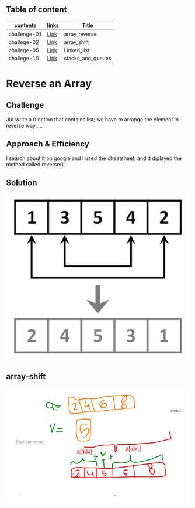 
## Table of content

|**contents**| **links**             |   **Title**|
|---         |---                     |    ---     |
|  challenge-01 | [Link](/data_structures_and_algorithms/array_reverse/array_reverse.py)    | array_reverse   |
|  challege-02 | [Link](/data_structures_and_algorithms/array_shift/array_shift.py)    |array_shift  |
|  challege-05 | [Link](/data-structures-and-algorithms-python/data_structure/linked_list)    |Linked_list  |
|  challege-10 | [Link](/data-structures-and-algorithms-python/data_structure/stacks_and_queues)    |stacks_and_queues |



# Reverse an Array
## Challenge
Jut write a function that contains list; we have to arrange the element in reverse way.....

## Approach & Efficiency
I search about it on google and I used the cheatsheet; and it diplayed the method called reverse()

## Solution
![whiteboard-image](./assets/array-reverse.png)


## array-shift 
![whiteboard-image](./assets/array-shift.png)